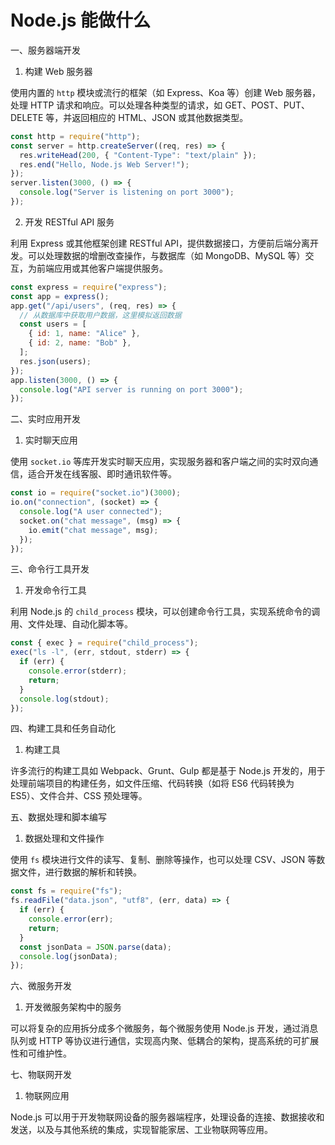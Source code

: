 # Node.js 能做什么

一、服务器端开发

1. 构建 Web 服务器

使用内置的 `http` 模块或流行的框架（如 Express、Koa 等）创建 Web 服务器，处理 HTTP 请求和响应。可以处理各种类型的请求，如 GET、POST、PUT、DELETE 等，并返回相应的 HTML、JSON 或其他数据类型。

```javascript
const http = require("http");
const server = http.createServer((req, res) => {
  res.writeHead(200, { "Content-Type": "text/plain" });
  res.end("Hello, Node.js Web Server!");
});
server.listen(3000, () => {
  console.log("Server is listening on port 3000");
});
```

2. 开发 RESTful API 服务

利用 Express 或其他框架创建 RESTful API，提供数据接口，方便前后端分离开发。可以处理数据的增删改查操作，与数据库（如 MongoDB、MySQL 等）交互，为前端应用或其他客户端提供服务。

```javascript
const express = require("express");
const app = express();
app.get("/api/users", (req, res) => {
  // 从数据库中获取用户数据，这里模拟返回数据
  const users = [
    { id: 1, name: "Alice" },
    { id: 2, name: "Bob" },
  ];
  res.json(users);
});
app.listen(3000, () => {
  console.log("API server is running on port 3000");
});
```

二、实时应用开发

1. 实时聊天应用

使用 `socket.io` 等库开发实时聊天应用，实现服务器和客户端之间的实时双向通信，适合开发在线客服、即时通讯软件等。

```javascript
const io = require("socket.io")(3000);
io.on("connection", (socket) => {
  console.log("A user connected");
  socket.on("chat message", (msg) => {
    io.emit("chat message", msg);
  });
});
```

三、命令行工具开发

1. 开发命令行工具

利用 Node.js 的 `child_process` 模块，可以创建命令行工具，实现系统命令的调用、文件处理、自动化脚本等。

```javascript
const { exec } = require("child_process");
exec("ls -l", (err, stdout, stderr) => {
  if (err) {
    console.error(stderr);
    return;
  }
  console.log(stdout);
});
```

四、构建工具和任务自动化

1. 构建工具

许多流行的构建工具如 Webpack、Grunt、Gulp 都是基于 Node.js 开发的，用于处理前端项目的构建任务，如文件压缩、代码转换（如将 ES6 代码转换为 ES5）、文件合并、CSS 预处理等。

五、数据处理和脚本编写

1. 数据处理和文件操作

使用 `fs` 模块进行文件的读写、复制、删除等操作，也可以处理 CSV、JSON 等数据文件，进行数据的解析和转换。

```javascript
const fs = require("fs");
fs.readFile("data.json", "utf8", (err, data) => {
  if (err) {
    console.error(err);
    return;
  }
  const jsonData = JSON.parse(data);
  console.log(jsonData);
});
```

六、微服务开发

1. 开发微服务架构中的服务

可以将复杂的应用拆分成多个微服务，每个微服务使用 Node.js 开发，通过消息队列或 HTTP 等协议进行通信，实现高内聚、低耦合的架构，提高系统的可扩展性和可维护性。

七、物联网开发

1. 物联网应用

Node.js 可以用于开发物联网设备的服务器端程序，处理设备的连接、数据接收和发送，以及与其他系统的集成，实现智能家居、工业物联网等应用。

